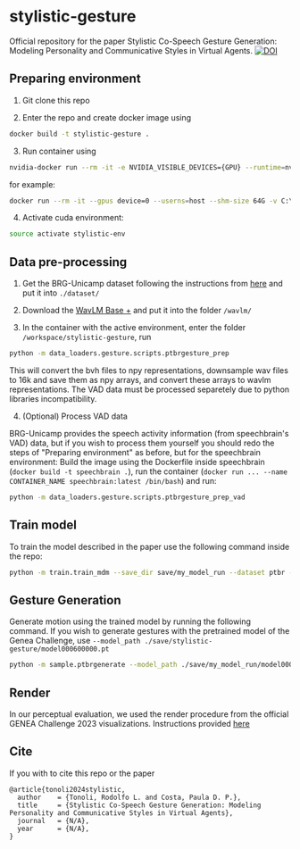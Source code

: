 # stylistic-gesture
Official repository for the paper Stylistic Co-Speech Gesture Generation: Modeling Personality and Communicative Styles in Virtual Agents.
[![DOI](https://zenodo.org/badge/876027763.svg)](https://doi.org/10.5281/zenodo.14204495)

## Preparing environment

1. Git clone this repo

2. Enter the repo and create docker image using 

```sh
docker build -t stylistic-gesture .
```

3. Run container using

```sh
nvidia-docker run --rm -it -e NVIDIA_VISIBLE_DEVICES={GPU} --runtime=nvidia --userns=host --shm-size 64G -v {LOCAL_DIR}:{CONTAINER_DIR} -p {PORT} --name {CONTAINER_NAME} stylistic-gesture:latest /bin/bash
```

for example:
```sh
docker run --rm -it --gpus device=0 --userns=host --shm-size 64G -v C:\ProgramFiles\stylistic-gesture:/workspace/stylistic-gesture -p '8888:8888' --name stylistic-gesture-container stylistic-gesture:latest /bin/bash
```

4. Activate cuda environment:
```sh
source activate stylistic-env
```

## Data pre-processing

1. Get the BRG-Unicamp dataset following the instructions from [here](https://ai-unicamp.github.io/BRG-Unicamp/) and put it into `./dataset/`

2. Download the [WavLM Base +](https://github.com/microsoft/unilm/tree/master/wavlm) and put it into the folder `/wavlm/`

3. In the container with the active environment, enter the folder `/workspace/stylistic-gesture`, run

```sh
python -m data_loaders.gesture.scripts.ptbrgesture_prep
```

This will convert the bvh files to npy representations, downsample wav files to 16k and save them as npy arrays, and convert these arrays to wavlm representations. The VAD data must be processed separetely due to python libraries incompatibility. 

4. (Optional) Process VAD data

BRG-Unicamp provides the speech activity information (from speechbrain's VAD) data, but if you wish to process them yourself you should redo the steps of "Preparing environment" as before, but for the speechbrain environment: Build the image using the Dockerfile inside speechbrain (`docker build -t speechbrain .`), run the container (`docker run ... --name CONTAINER_NAME speechbrain:latest /bin/bash`) and run:

```sh
python -m data_loaders.gesture.scripts.ptbrgesture_prep_vad
```

## Train model

To train the model described in the paper use the following command inside the repo:

```sh
python -m train.train_mdm --save_dir save/my_model_run --dataset ptbr --step 10  --use_vad True --use_wavlm True --use_style_enc True
```

## Gesture Generation

Generate motion using the trained model by running the following command. If you wish to generate gestures with the pretrained model of the Genea Challenge, use `--model_path ./save/stylistic-gesture/model000600000.pt` 

```sh
python -m sample.ptbrgenerate --model_path ./save/my_model_run/model000XXXXXX.pt 
```

## Render

In our perceptual evaluation, we used the render procedure from the official GENEA Challenge 2023 visualizations. Instructions provided [here](https://github.com/TeoNikolov/genea_visualizer/)

## Cite

If you with to cite this repo or the paper

```text
@article{tonoli2024stylistic,
  author    = {Tonoli, Rodolfo L. and Costa, Paula D. P.},
  title     = {Stylistic Co-Speech Gesture Generation: Modeling Personality and Communicative Styles in Virtual Agents},
  journal   = {N/A},
  year      = {N/A},
}
```

